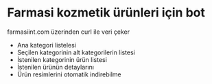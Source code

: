 # Farmasi kozmetik ürünleri için bot
farmasiint.com üzerinden curl ile veri çeker
  - Ana kategori listelesi
  - Seçilen kategorinin alt kategorilerin listesi
  - İstenilen kategorinin ürün listesi
  - İstenilen ürünün detaylarını
  - Ürün resimlerini otomatik indirebilme
